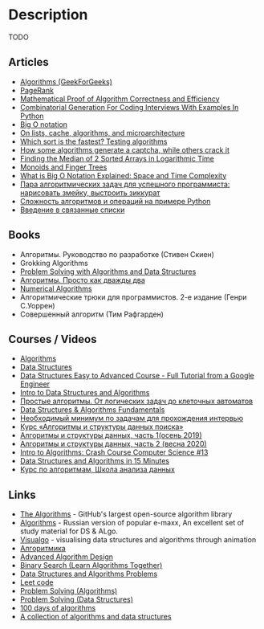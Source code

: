 # Description

TODO


## Articles

- [Algorithms (GeekForGeeks)](https://www.geeksforgeeks.org/fundamentals-of-algorithms/?ref=shm)
- [PageRank](https://en.wikipedia.org/wiki/PageRank)
- [Mathematical Proof of Algorithm Correctness and Efficiency](https://stackabuse.com/mathematical-proof-of-algorithm-correctness-and-efficiency/)
- [Combinatorial Generation For Coding Interviews With Examples In Python](https://sahandsaba.com/combinatorial-generation-for-coding-interviews-in-python.html)
- [Big O notation](https://en.wikipedia.org/wiki/Big_O_notation)
- [On lists, cache, algorithms, and microarchitecture](https://paweldziepak.dev/2019/05/02/on-lists-cache-algorithms-and-microarchitecture/)
- [Which sort is the fastest? Testing algorithms](https://proglib.io/p/sort)
- [How some algorithms generate a captcha, while others crack it](https://proglib.io/p/lomay-menya-polnostyu-kak-odni-algoritmy-generiruyut-kapchu-a-drugie-ee-vzlamyvayut-2020-03-05)
- [Finding the Median of 2 Sorted Arrays in Logarithmic Time](https://medium.com/@hazemu/finding-the-median-of-2-sorted-arrays-in-logarithmic-time-1d3f2ecbeb46)
- [Monoids and Finger Trees](https://apfelmus.nfshost.com/articles/monoid-fingertree.html)
- [What is Big O Notation Explained: Space and Time Complexity](https://www.freecodecamp.org/news/big-o-notation-why-it-matters-and-why-it-doesnt-1674cfa8a23c/)
- [Пара алгоритмических задач для успешного программиста: нарисовать змейку, выстроить зиккурат](https://proglib.io/p/para-algoritmicheskih-zadach-dlya-uspeshnogo-programmista-narisovat-zmeyku-vystroit-zikkurat-2020-04-19)
- [Сложность алгоритмов и операций на примере Python](https://proglib.io/p/slozhnost-algoritmov-i-operaciy-na-primere-python-2020-11-03)
- [Введение в связанные списки](https://tproger.ru/translations/introduction-to-linked-lists/)


## Books

- Алгоритмы. Руководство по разработке (Стивен Скиен)
- Grokking Algorithms
- [Problem Solving with Algorithms and Data Structures](https://aliev.github.io/runestone)
- [Алгоритмы. Просто как дважды два](https://1lib.eu/book/2881801/bdf9dc?regionChanged=&redirect=537745)
- [Numerical Algorithms](http://people.csail.mit.edu/jsolomon/share/book/numerical_book.pdf)
- Алгоритмические трюки для программистов. 2-е издание (Генри С.Уоррен)
- Совершенный алгоритм (Тим Рафгарден)


## Courses / Videos

- [Algorithms](https://www.coursera.org/specializations/algorithms)
- [Data Structures](https://www.youtube.com/playlist?list=PL2_aWCzGMAwI3W_JlcBbtYTwiQSsOTa6P)
- [Data Structures Easy to Advanced Course - Full Tutorial from a Google Engineer](https://www.youtube.com/watch?v=RBSGKlAvoiM)
- [Intro to Data Structures and Algorithms](https://www.udacity.com/course/data-structures-and-algorithms-in-python--ud513)
- [Простые алгоритмы. От логических задач до клеточных автоматов](https://foxford.ru/courses/2491/landing)
- [Data Structures & Algorithms Fundamentals](https://youtube.com/playlist?list=PLxQ8cCJ6LyOZHhAjIYrEFWcfYdyJl5VYf)
- [Необходимый минимум по задачам для прохождения интервью](https://youtube.com/playlist?list=PLxo8h22u0O-gKD5rTtDOuqUb7jku_et8b)
- [Курс «Алгоритмы и структуры данных поиска»](https://youtube.com/playlist?list=PLJOzdkh8T5koEPv-R5W0ovmL_T2BjB1HX)
- [Алгоритмы и структуры данных, часть 1(осень 2019)](https://youtube.com/playlist?list=PLlb7e2G7aSpTZN_zRrbpVJUvB-pTuM_VL)
- [Алгоритмы и структуры данных, часть 2 (весна 2020)](https://youtube.com/playlist?list=PLlb7e2G7aSpRMDLGXOYutKAsDc6rrIrbl)
- [Intro to Algorithms: Crash Course Computer Science #13](https://youtu.be/rL8X2mlNHPM)
- [Data Structures and Algorithms in 15 Minutes](https://youtu.be/oz9cEqFynHU)
- [Курс по алгоритмам, Школа анализа данных](https://youtube.com/playlist?list=PLJOzdkh8T5koY39DBaUhD7_GlOfcMJqyZ)


## Links

- [The Algorithms](https://the-algorithms.com/en) - GitHub's largest open-source algorithm library
- [Algorithms](http://e-maxx.ru/algo/) - Russian version of popular e-maxx, An excellent set of study material for DS & ALgo.
- [Visualgo](https://visualgo.net/en) - visualising data structures and algorithms through animation
- [Алгоритмика](https://ru.algorithmica.org/)
- [Advanced Algorithm Design](https://www.cs.princeton.edu/courses/archive/fall13/cos521/)
- [Binary Search (Learn Algorithms Together)](https://binarysearch.com/)
- [Data Structures and Algorithms Problems](https://www.techiedelight.com/data-structures-and-algorithms-problems/)
- [Leet code](https://leetcode.com/)
- [Problem Solving (Algorithms)](https://www.hackerrank.com/domains/algorithms)
- [Problem Solving (Data Structures)](https://www.hackerrank.com/domains/data-structures)
- [100 days of algorithms](https://github.com/coells/100days)
- [A collection of algorithms and data structures ](https://github.com/williamfiset/Algorithms)
